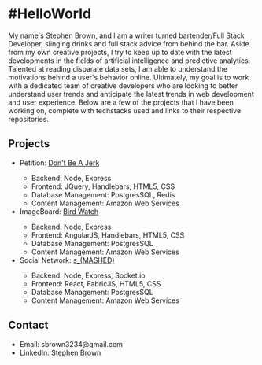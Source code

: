
<h1>#HelloWorld</h1>
<p>My name's Stephen Brown, and I am a writer turned bartender/Full Stack Developer, slinging drinks and full stack advice from behind the bar. Aside from my own creative projects, I try to keep up to date with the latest developments in the fields of artificial intelligence and predictive analytics. Talented at reading disparate data sets, I am able to understand the motivations behind a user's behavior online. Ultimately, my goal is to work with a dedicated team of creative developers who are looking to better understand user trends and anticipate the latest trends in web development and user experience. Below are a few of the projects that I have been working on, complete with techstacks used and links to their respective repositories.</p>

<h2>Projects</h2>
<ul>
  <li>Petition: <a href="https://github.com/sbrown3234/petition">Don't Be A Jerk</a></li>
      <ul>
        <li>Backend: Node, Express</li>
        <li>Frontend: JQuery, Handlebars, HTML5, CSS</li>
        <li>Database Management: PostgresSQL, Redis</li>
        <li>Content Management: Amazon Web Services</li>
      </ul>
  <li>ImageBoard: <a href="https://github.com/sbrown3234/image-board">Bird Watch</a></li>
        <ul>
        <li>Backend: Node, Express</li>
        <li>Frontend: AngularJS, Handlebars, HTML5, CSS</li>
        <li>Database Management: PostgresSQL</li>
        <li>Content Management: Amazon Web Services</li>
      </ul>
  <li>Social Network: <a href="https://github.com/sbrown3234/final-project">s_(MASHED)</a></li>
        <ul>
        <li>Backend: Node, Express, Socket.io</li>
        <li>Frontend: React, FabricJS, HTML5, CSS</li>
        <li>Database Management: PostgresSQL</li>
        <li>Content Management: Amazon Web Services</li>
      </ul>
</ul>

<h2>Contact</h2>
<ul>
  <li>Email: sbrown3234@gmail.com</li>
  <li>LinkedIn: <a href="https://www.linkedin.com/in/sbrown3234/">Stephen Brown<a></li>
</ul>
